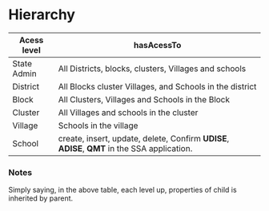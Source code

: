 # Hierarchy
| Acess level | hasAcessTo |
| -- | -- |
| State Admin | All Districts, blocks, clusters, Villages and schools |
| District | All Blocks cluster Villages, and Schools in the district |
| Block | All Clusters, Villages and Schools in the Block |
| Cluster | All Villages and schools in the cluster |
| Village | Schools in the village |
| School | create, insert, update, delete, Confirm **UDISE**, **ADISE**, **QMT** in the SSA application.  |

### Notes
Simply saying, in the above table, each level up, properties of child is inherited by parent.
